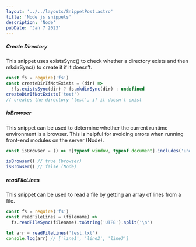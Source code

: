 ```yaml
---
layout: '../../layouts/SnippetPost.astro'
title: 'Node js snippets'
description: 'Node'
pubDate: 'Jan 7 2023'
---
```


##### Create Directory

This snippet uses existsSync() to check whether a directory exists and then mkdirSync() to create it if it doesn’t.

```javascript
const fs = require('fs')
const createDirIfNotExists = (dir) =>
  !fs.existsSync(dir) ? fs.mkdirSync(dir) : undefined
createDirIfNotExists('test')
// creates the directory 'test', if it doesn't exist
```

##### isBrowser

This snippet can be used to determine whether the current runtime environment is a browser. This is helpful for avoiding errors when running front-end modules on the server (Node).

```javascript
const isBrowser = () => ![typeof window, typeof document].includes('undefined')

isBrowser() // true (browser)
isBrowser() // false (Node)
```

##### readFileLines

This snippet can be used to read a file by getting an array of lines from a file.

```javascript
const fs = require('fs')
const readFileLines = (filename) =>
  fs.readFileSync(filename).toString('UTF8').split('\n')

let arr = readFileLines('test.txt')
console.log(arr) // ['line1', 'line2', 'line3']
```
